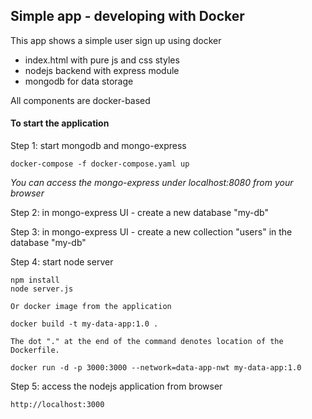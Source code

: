 ## Simple app - developing with Docker

This  app shows a simple user sign up using docker
- index.html with pure js and css styles
- nodejs backend with express module
- mongodb for data storage

All components are docker-based


#### To start the application

Step 1: start mongodb and mongo-express

    docker-compose -f docker-compose.yaml up
    
_You can access the mongo-express under localhost:8080 from your browser_
    
Step 2: in mongo-express UI - create a new database "my-db"

Step 3: in mongo-express UI - create a new collection "users" in the database "my-db"       
    
Step 4: start node server 

    npm install
    node server.js

    Or docker image from the application

    docker build -t my-data-app:1.0 .       
    
    The dot "." at the end of the command denotes location of the Dockerfile.
    
    docker run -d -p 3000:3000 --network=data-app-nwt my-data-app:1.0

Step 5: access the nodejs application from browser 

    http://localhost:3000

